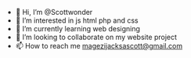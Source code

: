 - 👋 Hi, I’m @Scottwonder
- 👀 I’m interested in js html php and css
- 🌱 I’m currently learning web designing
- 💞️ I’m looking to collaborate on my website project
- 📫 How to reach me magezijacksascott@gmail.com

<!---
Scottwonder/Scottwonder is a ✨ special ✨ repository because its `README.md` (this file) appears on your GitHub profile.
You can click the Preview link to take a look at your changes.
--->
